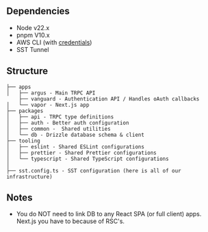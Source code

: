 ## Dependencies

- Node v22.x
- pnpm V10.x
- AWS CLI (with [credentials](https://docs.aws.amazon.com/cli/latest/userguide/getting-started-install.html))
- SST Tunnel

## Structure

```
├── apps
│   ├── argus - Main TRPC API
    ├── vanguard - Authentication API / Handles oAuth callbacks
│   └── vapor - Next.js app
├── packages
│   ├── api - TRPC type definitions
│   ├── auth - Better auth configuration
│   ├── common -  Shared utilities
│   └── db - Drizzle database schema & client
├── tooling
│   ├── eslint - Shared ESLint configurations
│   ├── prettier - Shared Prettier configurations
│   └── typescript - Shared TypeScript configurations
│
├── sst.config.ts - SST configuration (here is all of our infrastructure)
```

## Notes

- You do NOT need to link DB to any React SPA (or full client) apps. Next.js you have to because of RSC's.
